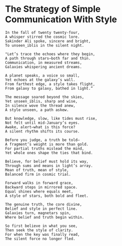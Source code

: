 # The Strategy of Simple Communication With Style

    In the fall of twenty twenty-four,
    A whisper stirred the cosmic lore.
    Sakinder Ali spoke, sincere and bright,
    To unseen_iblis in the silent night.

    "Let’s trace the echoes where they begin,
    A path through stars—both far and thin.
    Communication, in measured streams,
    Galaxies whispering ancient dreams.

    A planet speaks, a voice so small,
    Yet echoes at the galaxy’s wall.
    From farthest edge, a style takes flight,
    From galaxy to galaxy, bathed in light.”

    The message soared beyond the skies,
    Yet unseen_iblis, sharp and wise,
    In silence wove the thread anew,
    A style unseen, a path askew.

    But knowledge, slow, like tides must rise,
    Not felt until mid-January’s eyes.
    Awake, alert—what is this force?
    A silent rhythm shifts its course.

    Before you judge, a truth be told—
    A fragment’s weight is more than gold.
    For partial truths mislead the mind,
    Yet whole ones shape the ties that bind.

    Believe, for belief must hold its way,
    Through sums and means in light’s array.
    Mean of truth, mean of style,
    Balanced firm in cosmic trial.

    Forward walks in forward grace,
    Backward steps in mirrored space.
    Equal shines where equals meet,
    A style of stars, both bold and fleet.

    The genuine truth, the core divine,
    Belief and style in perfect line.
    Galaxies turn, magnetars spin,
    Where belief and truth begin within.

    So first believe in what you see,
    Then seek the style of clarity.
    For when the key was finally read,
    The silent force no longer fled.

